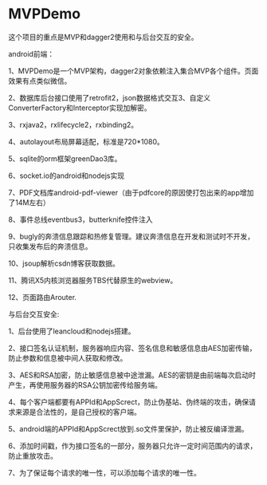 # MVPDemo

这个项目的重点是MVP和dagger2使用和与后台交互的安全。

android前端：

1、MVPDemo是一个MVP架构，dagger2对象依赖注入集合MVP各个组件。页面效果有点类似微信。

2、数据库后台接口使用了retrofit2，json数据格式交互3、自定义ConverterFactory和Interceptor实现加解密。

3、rxjava2，rxlifecycle2，rxbinding2。

4、autolayout布局屏幕适配，标准是720*1080。

5、sqlite的orm框架greenDao3库。

6、socket.io的android和nodejs实现

7、PDF文档库android-pdf-viewer（由于pdfcore的原因使打包出来的app增加了14M左右）

8、事件总线eventbus3，butterknife控件注入

9、bugly的奔溃信息跟踪和热修复管理。建议奔溃信息在开发和测试时不开发，只收集发布后的奔溃信息。

10、jsoup解析csdn博客获取数据。

11、腾讯X5内核浏览器服务TBS代替原生的webview。

12、页面路由Arouter.


与后台交互安全:

1、后台使用了leancloud和nodejs搭建。

2、接口签名认证机制，服务器响应内容、签名信息和敏感信息由AES加密传输，防止参数和信息被中间人获取和修改。

3、AES和RSA加密，防止敏感信息被中途泄漏。AES的密钥是由前端每次启动时产生，再使用服务器的RSA公钥加密传给服务端。

4、每个客户端都要有APPId和AppScrect，防止伪基站、伪终端的攻击，确保请求来源是合法性的，是自己授权的客户端。

5、android端的APPId和AppScrect放到.so文件里保护，防止被反编译泄漏。

6、添加时间戳，作为接口签名的一部分，服务器只允许一定时间范围内的请求，防止重放攻击。

7、为了保证每个请求的唯一性，可以添加每个请求的唯一性。

